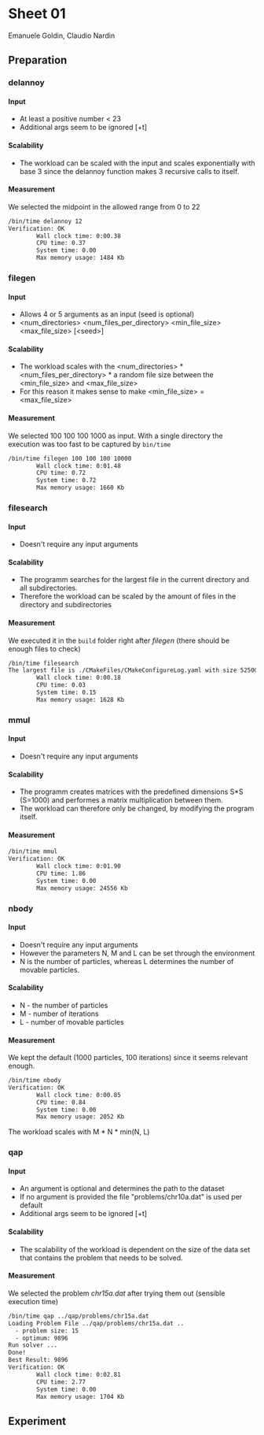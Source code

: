 # Sheet 01
Emanuele Goldin, Claudio Nardin

## Preparation

### delannoy
#### Input

- At least a positive number \< 23
- Additional args seem to be ignored \[+t\]

#### Scalability
- The workload can be scaled with the input and scales exponentially with base 3 since the delannoy function makes 3 recursive calls to itself.

#### Measurement

We selected the midpoint in the allowed range from 0 to 22

```sh
/bin/time delannoy 12
Verification: OK
        Wall clock time: 0:00.38
        CPU time: 0.37
        System time: 0.00
        Max memory usage: 1484 Kb
```


### filegen
#### Input

- Allows 4 or 5 arguments as an input (seed is optional)
- <num_directories> <num_files_per_directory> <min_file_size> <max_file_size> [\<seed>]

#### Scalability
- The workload scales with the <num_directories> * <num_files_per_directory> * a random file size between the <min_file_size> and <max_file_size>
- For this reason it makes sense to make <min_file_size> = <max_file_size>

#### Measurement

We selected 100 100 100 1000 as input. With a single directory the execution was too fast to be captured by `bin/time`

```sh
/bin/time filegen 100 100 100 10000
        Wall clock time: 0:01.48
        CPU time: 0.72
        System time: 0.72
        Max memory usage: 1660 Kb
```

### filesearch
#### Input

- Doesn't require any input arguments

#### Scalability
- The programm searches for the largest file in the current directory and all subdirectories. 
- Therefore the workload can be scaled by the amount of files in the directory and subdirectories

#### Measurement

We executed it in the `build` folder right after _filegen_ (there should be enough files to check)

```sh
/bin/time filesearch
The largest file is ./CMakeFiles/CMakeConfigureLog.yaml with size 52500 bytes
        Wall clock time: 0:00.18
        CPU time: 0.03
        System time: 0.15
        Max memory usage: 1628 Kb
```

### mmul
#### Input

- Doesn't require any input arguments

#### Scalability
- The programm creates matrices with the predefined dimensions S*S (S=1000) and performes a matrix multiplication between them.
- The workload can therefore only be changed, by modifying the program itself. 

#### Measurement

```sh
/bin/time mmul
Verification: OK
        Wall clock time: 0:01.90
        CPU time: 1.86
        System time: 0.00
        Max memory usage: 24556 Kb
```

### nbody
#### Input

- Doesn't require any input arguments
- However the parameters N, M and L can be set through the environment
- N is the number of particles, whereas L determines the number of movable particles.

#### Scalability
- N - the number of particles
- M - number of iterations
- L - number of movable particles

#### Measurement

We kept the default (1000 particles, 100 iterations) since it seems relevant enough.

```sh
/bin/time nbody
Verification: OK
        Wall clock time: 0:00.85
        CPU time: 0.84
        System time: 0.00
        Max memory usage: 2052 Kb
```
The workload scales with M * N * min(N, L)

### qap
#### Input

- An argument is optional and determines the path to the dataset
- If no argument is provided the file "problems/chr10a.dat" is used per default
- Additional args seem to be ignored \[+t\]

#### Scalability
- The scalability of the workload is dependent on the size of the data set that contains the problem that needs to be solved. 

#### Measurement

We selected the problem _chr15a.dat_ after trying them out (sensible execution time)

```sh
/bin/time qap ../qap/problems/chr15a.dat
Loading Problem File ../qap/problems/chr15a.dat ..
  - problem size: 15
  - optimum: 9896
Run solver ...
Done!
Best Result: 9896
Verification: OK
        Wall clock time: 0:02.81
        CPU time: 2.77
        System time: 0.00
        Max memory usage: 1704 Kb
```

## Experiment

